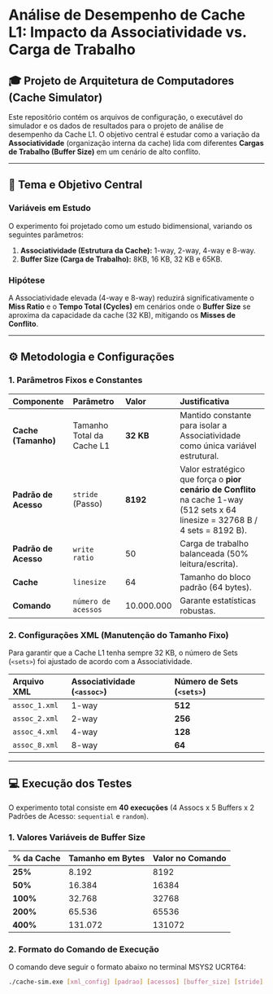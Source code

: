 # Análise de Desempenho de Cache L1: Impacto da Associatividade vs. Carga de Trabalho

## 🎓 Projeto de Arquitetura de Computadores (Cache Simulator)

Este repositório contém os arquivos de configuração, o executável do simulador e os dados de resultados para o projeto de análise de desempenho da Cache L1. O objetivo central é estudar como a variação da **Associatividade** (organização interna da cache) lida com diferentes **Cargas de Trabalho (Buffer Size)** em um cenário de alto conflito.

---

## 🎯 Tema e Objetivo Central

### Variáveis em Estudo

O experimento foi projetado como um estudo bidimensional, variando os seguintes parâmetros:

1.  **Associatividade (Estrutura da Cache):** 1-way, 2-way, 4-way e 8-way.
2.  **Buffer Size (Carga de Trabalho):** 8KB, 16 KB, 32 KB e 65KB.

### Hipótese

A Associatividade elevada (4-way e 8-way) reduzirá significativamente o **Miss Ratio** e o **Tempo Total (Cycles)** em cenários onde o **Buffer Size** se aproxima da capacidade da cache (32 KB), mitigando os **Misses de Conflito**.

---

## ⚙️ Metodologia e Configurações

### 1. Parâmetros Fixos e Constantes

| Componente | Parâmetro | Valor | Justificativa |
| :--- | :--- | :--- | :--- |
| **Cache (Tamanho)** | Tamanho Total da Cache L1 | **32 KB** | Mantido constante para isolar a Associatividade como única variável estrutural. |
| **Padrão de Acesso** | `stride` (Passo) | **8192** | Valor estratégico que força o **pior cenário de Conflito** na cache 1-way (512 sets x 64 linesize = 32768 B / 4 sets = 8192 B). |
| **Padrão de Acesso** | `write ratio` | 50 | Carga de trabalho balanceada (50% leitura/escrita). |
| **Cache** | `linesize` | 64 | Tamanho do bloco padrão (64 bytes). |
| **Comando** | `número de acessos` | 10.000.000 | Garante estatísticas robustas. |

### 2. Configurações XML (Manutenção do Tamanho Fixo)

Para garantir que a Cache L1 tenha sempre 32 KB, o número de Sets (`<sets>`) foi ajustado de acordo com a Associatividade.

| Arquivo XML | Associatividade (`<assoc>`) | Número de Sets (`<sets>`) |
| :--- | :--- | :--- |
| `assoc_1.xml` | 1-way | **512** |
| `assoc_2.xml` | 2-way | **256** |
| `assoc_4.xml` | 4-way | **128** |
| `assoc_8.xml` | 8-way | **64** |

---

## 💻 Execução dos Testes

O experimento total consiste em **40 execuções** (4 Assocs x 5 Buffers x 2 Padrões de Acesso: `sequential` e `random`).

### 1. Valores Variáveis de Buffer Size

| % da Cache | Tamanho em Bytes | Valor no Comando |
| :--- | :--- | :--- |
| **25%** | 8.192 | 8192 |
| **50%** | 16.384 | 16384 |
| **100%** | 32.768 | 32768 |
| **200%** | 65.536 | 65536 |
| **400%** | 131.072 | 131072 |

### 2. Formato do Comando de Execução

O comando deve seguir o formato abaixo no terminal MSYS2 UCRT64:

```bash
./cache-sim.exe [xml_config] [padrao] [acessos] [buffer_size] [stride] [write_ratio]
